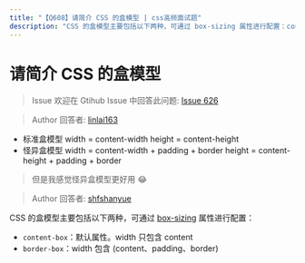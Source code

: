 ```yaml
---
title: "【Q608】请简介 CSS 的盒模型 | css高频面试题"
description: "CSS 的盒模型主要包括以下两种，可通过 box-sizing 属性进行配置：content-box：默认属性。width 只包含 content，border-box：width 包含 (content、padding、border)  字节跳动面试题、阿里腾讯面试题、美团小米面试题。"
---
```


# 请简介 CSS 的盒模型

> Issue
> 欢迎在 Gtihub Issue 中回答此问题: [Issue 626](https://github.com/shfshanyue/Daily-Question/issues/626)

> Author
> 回答者: [linlai163](https://github.com/linlai163)

- 标准盒模型
  width = content-width
  height = content-height
- 怪异盒模型
  width = content-width + padding + border
  height = content-height + padding + border

> 但是我感觉怪异盒模型更好用 😂

> Author
> 回答者: [shfshanyue](https://github.com/shfshanyue)

CSS 的盒模型主要包括以下两种，可通过 [box-sizing](https://developer.mozilla.org/zh-CN/docs/Web/CSS/box-sizing) 属性进行配置：

- `content-box`：默认属性。width 只包含 content
- `border-box`：width 包含 (content、padding、border)
